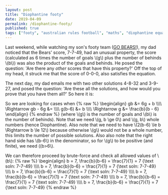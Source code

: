 ```yaml
---
layout: post
title: "Diophantine footy"
date: 2019-04-09
permalink: /diophantine-footy/
published: true
tags: ["footy", "australian rules football", "maths", "diophantine equations", ]
---
```


Last weekend, while watching my son's footy team ([GO BEARS!](https://bhfcbears.com.au/)), my dad noticed that the Bears' score, 7-7-49, had an unusual property, the score (calculated as 6 times the number of goals \\(g\\) plus the number of behinds \\(b\\)) was also the product of the goals and behinds. He posed the question: 'Are there any *other* scores that have this property?' Off the top of my head, it struck me that the score of 0-0-0, also satisfies the equation.

The next day, my dad emails me with two other solutions 4-8-32 and 3-9-27, and posed the question: 'Are these all the solutions, and how would you prove that you have them all?' So here it is:

So we are looking for cases when
{% raw %}
\begin{align}
gb &= 6g + b \\\\\\\\
\Rightarrow gb - 6g &= \\\\\\\\
g(b-6) &= b \\\\\\\\
\Rightarrow g &= \frac{b}{b - 6}
\end{align}
{% endraw %}
(where \\(g\\) is the number of goals and \\(b\\) is the number of behinds).
Note that we need \\(g, b \ge 0\\) and \\(g, b\\) whole numbers (hence Diophantine).
Also note that we need to have \\(2(b-6) \le b \Rightarrow b \le 12\\) because otherwise \\(g\\) would not be a whole number, this limits the number of possible solutions.
Also also note that the right hand side has \\(b-6\\) in the denominator, so for \\(g\\) to be positive (and finite), we need \((b>6\\).

We can therefore proceed by brute-force and check all allowed values of \\(b\\):
{% raw %}
\begin{align}
b = 7, \frac{b}{b-6} = \frac{7}{1} = 7 {\text soln: 7-7-49} \\\\\\\\
b = 7, \frac{b}{b-6} = \frac{7}{1} = 7 {\text soln: 7-7-49} \\\\\\\\
b = 7, \frac{b}{b-6} = \frac{7}{1} = 7 {\text soln: 7-7-49} \\\\\\\\
b = 7, \frac{b}{b-6} = \frac{7}{1} = 7 {\text soln: 7-7-49} \\\\\\\\
b = 7, \frac{b}{b-6} = \frac{7}{1} = 7 {\text soln: 7-7-49} \\\\\\\\
b = 7, \frac{b}{b-6} = \frac{7}{1} = 7 {\text soln: 7-7-49}
{% endraw %}
